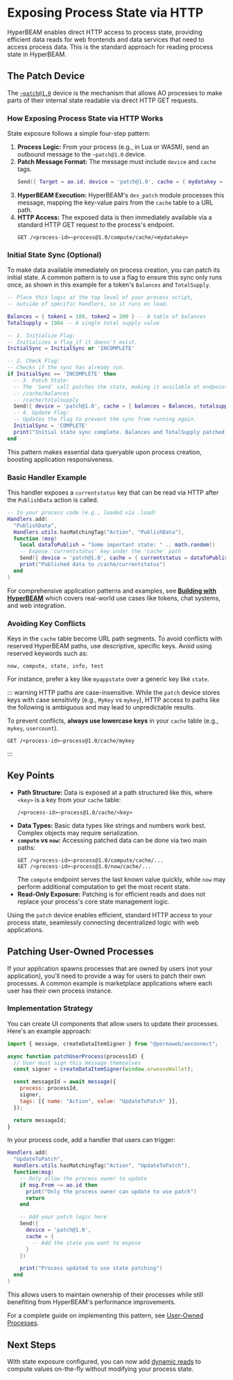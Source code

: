 # Exposing Process State via HTTP

HyperBEAM enables direct HTTP access to process state, providing efficient data reads for web frontends and data services that need to access process data. This is the standard approach for reading process state in HyperBEAM.

## The Patch Device

The [`~patch@1.0`](https://hyperbeam.arweave.net/build/devices/hyperbeam-devices.html) device is the mechanism that allows AO processes to make parts of their internal state readable via direct HTTP GET requests.

### How Exposing Process State via HTTP Works

State exposure follows a simple four-step pattern:

1.  **Process Logic:** From your process (e.g., in Lua or WASM), send an outbound message to the `~patch@1.0` device.
2.  **Patch Message Format:** The message must include `device` and `cache` tags.
    ```lua
    Send({ Target = ao.id, device = 'patch@1.0', cache = { mydatakey = MyValue } })
    ```
3.  **HyperBEAM Execution:** HyperBEAM's `dev_patch` module processes this message, mapping the key-value pairs from the `cache` table to a URL path.
4.  **HTTP Access:** The exposed data is then immediately available via a standard HTTP GET request to the process's endpoint.
    ```HyperBEAM
    GET /<process-id>~process@1.0/compute/cache/<mydatakey>
    ```

### Initial State Sync (Optional)

To make data available immediately on process creation, you can patch its initial state. A common pattern is to use a flag to ensure this sync only runs once, as shown in this example for a token's `Balances` and `TotalSupply`.

```lua
-- Place this logic at the top level of your process script,
-- outside of specific handlers, so it runs on load.

Balances = { token1 = 100, token2 = 200 } -- A table of balances
TotalSupply = 1984 -- A single total supply value

-- 1. Initialize Flag:
-- Initializes a flag if it doesn't exist.
InitialSync = InitialSync or 'INCOMPLETE'

-- 2. Check Flag:
-- Checks if the sync has already run.
if InitialSync == 'INCOMPLETE' then
  -- 3. Patch State:
  -- The `Send` call patches the state, making it available at endpoints like:
  -- /cache/balances
  -- /cache/totalsupply
  Send({ device = 'patch@1.0', cache = { balances = Balances, totalsupply = TotalSupply } })
  -- 4. Update Flag:
  -- Updates the flag to prevent the sync from running again.
  InitialSync = 'COMPLETE'
  print("Initial state sync complete. Balances and TotalSupply patched.")
end
```

This pattern makes essential data queryable upon process creation, boosting application responsiveness.

### Basic Handler Example

This handler exposes a `currentstatus` key that can be read via HTTP after the `PublishData` action is called.

```lua
-- In your process code (e.g., loaded via .load)
Handlers.add(
  "PublishData",
  Handlers.utils.hasMatchingTag("Action", "PublishData"),
  function (msg)
    local dataToPublish = "Some important state: " .. math.random()
    -- Expose 'currentstatus' key under the 'cache' path
    Send({ device = 'patch@1.0', cache = { currentstatus = dataToPublish } })
    print("Published data to /cache/currentstatus")
  end
)
```

For comprehensive application patterns and examples, see **[Building with HyperBEAM](../../../welcome/building.md)** which covers real-world use cases like tokens, chat systems, and web integration.

### Avoiding Key Conflicts

Keys in the `cache` table become URL path segments. To avoid conflicts with reserved HyperBEAM paths, use descriptive, specific keys. Avoid using reserved keywords such as:

```
now, compute, state, info, test
```

For instance, prefer a key like `myappstate` over a generic key like `state`.

::: warning
HTTP paths are case-insensitive. While the `patch` device stores keys with case sensitivity (e.g., `MyKey` vs `mykey`), HTTP access to paths like the following is ambiguous and may lead to unpredictable results.

To prevent conflicts, **always use lowercase keys** in your `cache` table (e.g., `mykey`, `usercount`).

```HyperBEAM
GET /<process-id>~process@1.0/cache/mykey
```

:::

## Key Points

- **Path Structure:** Data is exposed at a path structured like this, where `<key>` is a key from your `cache` table:
  ```HyperBEAM
  /<process-id>~process@1.0/cache/<key>
  ```
- **Data Types:** Basic data types like strings and numbers work best. Complex objects may require serialization.
- **`compute` vs `now`:** Accessing patched data can be done via two main paths:
  ```HyperBEAM
  GET /<process-id>~process@1.0/compute/cache/...
  GET /<process-id>~process@1.0/now/cache/...
  ```
  The `compute` endpoint serves the last known value quickly, while `now` may perform additional computation to get the most recent state.
- **Read-Only Exposure:** Patching is for efficient reads and does not replace your process's core state management logic.

Using the `patch` device enables efficient, standard HTTP access to your process state, seamlessly connecting decentralized logic with web applications.

## Patching User-Owned Processes

If your application spawns processes that are owned by users (not your application), you'll need to provide a way for users to patch their own processes. A common example is marketplace applications where each user has their own process instance.

### Implementation Strategy

You can create UI components that allow users to update their processes. Here's an example approach:

```javascript
import { message, createDataItemSigner } from "@permaweb/aoconnect";

async function patchUserProcess(processId) {
  // User must sign this message themselves
  const signer = createDataItemSigner(window.arweaveWallet);

  const messageId = await message({
    process: processId,
    signer,
    tags: [{ name: "Action", value: "UpdateToPatch" }],
  });

  return messageId;
}
```

In your process code, add a handler that users can trigger:

```lua
Handlers.add(
  "UpdateToPatch",
  Handlers.utils.hasMatchingTag("Action", "UpdateToPatch"),
  function(msg)
    -- Only allow the process owner to update
    if msg.From ~= ao.id then
      print("Only the process owner can update to use patch")
      return
    end

    -- Add your patch logic here
    Send({
      device = 'patch@1.0',
      cache = {
        -- Add the state you want to expose
      }
    })

    print("Process updated to use state patching")
  end
)
```

This allows users to maintain ownership of their processes while still benefiting from HyperBEAM's performance improvements.

For a complete guide on implementing this pattern, see [User-Owned Processes](./user-owned-processes.md).

## Next Steps

With state exposure configured, you can now add [dynamic reads](./dynamic-reads.md) to compute values on-the-fly without modifying your process state.
